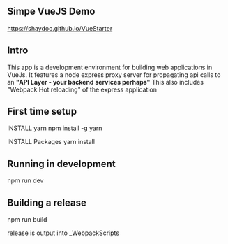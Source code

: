 ## Simpe VueJS Demo
https://shaydoc.github.io/VueStarter

## Intro
This app is a development environment for building web applications in VueJs.
It features a node express proxy server for propagating api calls to an **"API Layer - your backend services perhaps"**
This also includes "Webpack Hot reloading" of the express application

## First time setup
INSTALL yarn
npm install -g yarn

INSTALL Packages
yarn install

## Running in development
npm run dev

## Building a release
npm run build

release is output into _WebpackScripts 
